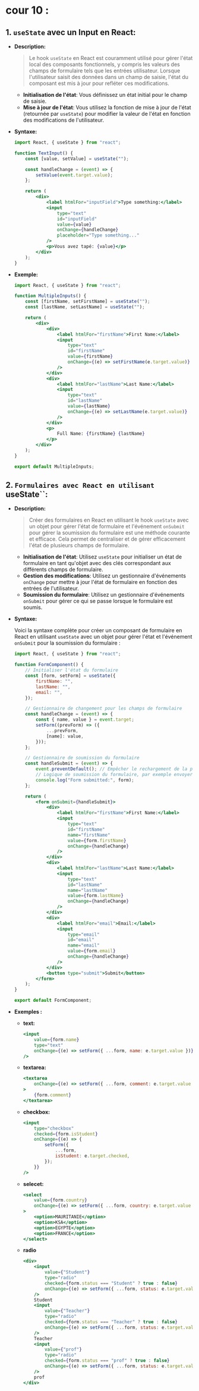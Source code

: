 # cour 10 :

## 1. **`useState` avec un Input en React:**

-   **Description:**

    > Le hook `useState` en React est couramment utilisé pour gérer l'état local des composants fonctionnels, y compris les valeurs des champs de formulaire tels que les entrées utilisateur. Lorsque l'utilisateur saisit des données dans un champ de saisie, l'état du composant est mis à jour pour refléter ces modifications.

    -   **Initialisation de l'état**: Vous définissez un état initial pour le champ de saisie.
    -   **Mise à jour de l'état**: Vous utilisez la fonction de mise à jour de l'état (retournée par `useState`) pour modifier la valeur de l'état en fonction des modifications de l'utilisateur.

-   **Syntaxe:**

    ```jsx
    import React, { useState } from "react";

    function TextInput() {
        const [value, setValue] = useState("");

        const handleChange = (event) => {
            setValue(event.target.value);
        };

        return (
            <div>
                <label htmlFor="inputField">Type something:</label>
                <input
                    type="text"
                    id="inputField"
                    value={value}
                    onChange={handleChange}
                    placeholder="Type something..."
                />
                <p>Vous avez tapé: {value}</p>
            </div>
        );
    }
    ```

-   **Exemple:**

    ```jsx
    import React, { useState } from "react";

    function MultipleInputs() {
        const [firstName, setFirstName] = useState("");
        const [lastName, setLastName] = useState("");

        return (
            <div>
                <div>
                    <label htmlFor="firstName">First Name:</label>
                    <input
                        type="text"
                        id="firstName"
                        value={firstName}
                        onChange={(e) => setFirstName(e.target.value)}
                    />
                </div>
                <div>
                    <label htmlFor="lastName">Last Name:</label>
                    <input
                        type="text"
                        id="lastName"
                        value={lastName}
                        onChange={(e) => setLastName(e.target.value)}
                    />
                </div>
                <p>
                    Full Name: {firstName} {lastName}
                </p>
            </div>
        );
    }

    export default MultipleInputs;
    ```

## 2. **`Formulaires avec React en utilisant `useState``:**

-   **Description:**

    > Créer des formulaires en React en utilisant le hook `useState` avec un objet pour gérer l'état de formulaire et l'événement `onSubmit` pour gérer la soumission du formulaire est une méthode courante et efficace. Cela permet de centraliser et de gérer efficacement l'état de plusieurs champs de formulaire.

    -   **Initialisation de l'état**: Utilisez `useState` pour initialiser un état de formulaire en tant qu'objet avec des clés correspondant aux différents champs de formulaire.
    -   **Gestion des modifications**: Utilisez un gestionnaire d'événements `onChange` pour mettre à jour l'état de formulaire en fonction des entrées de l'utilisateur.
    -   **Soumission du formulaire**: Utilisez un gestionnaire d'événements `onSubmit` pour gérer ce qui se passe lorsque le formulaire est soumis.

-   **Syntaxe:**

    Voici la syntaxe complète pour créer un composant de formulaire en React en utilisant `useState` avec un objet pour gérer l'état et l'événement `onSubmit` pour la soumission du formulaire :

    ```jsx
    import React, { useState } from "react";

    function FormComponent() {
        // Initialiser l'état du formulaire
        const [form, setForm] = useState({
            firstName: "",
            lastName: "",
            email: "",
        });

        // Gestionnaire de changement pour les champs de formulaire
        const handleChange = (event) => {
            const { name, value } = event.target;
            setForm((prevForm) => ({
                ...prevForm,
                [name]: value,
            }));
        };

        // Gestionnaire de soumission du formulaire
        const handleSubmit = (event) => {
            event.preventDefault(); // Empêcher le rechargement de la page
            // Logique de soumission du formulaire, par exemple envoyer les données à un serveur
            console.log("Form submitted:", form);
        };

        return (
            <form onSubmit={handleSubmit}>
                <div>
                    <label htmlFor="firstName">First Name:</label>
                    <input
                        type="text"
                        id="firstName"
                        name="firstName"
                        value={form.firstName}
                        onChange={handleChange}
                    />
                </div>
                <div>
                    <label htmlFor="lastName">Last Name:</label>
                    <input
                        type="text"
                        id="lastName"
                        name="lastName"
                        value={form.lastName}
                        onChange={handleChange}
                    />
                </div>
                <div>
                    <label htmlFor="email">Email:</label>
                    <input
                        type="email"
                        id="email"
                        name="email"
                        value={form.email}
                        onChange={handleChange}
                    />
                </div>
                <button type="submit">Submit</button>
            </form>
        );
    }

    export default FormComponent;
    ```

-   **Exemples :**

    -   **text:**

        ```jsx
        <input
            value={form.name}
            type="text"
            onChange={(e) => setForm({ ...form, name: e.target.value })}
        />
        ```

    -   **textarea:**

        ```jsx
        <textarea
            onChange={(e) => setForm({ ...form, comment: e.target.value })}
        >
            {form.comment}
        </textarea>
        ```

    -   **checkbox:**

        ```jsx
        <input
            type="checkbox"
            checked={form.isStudent}
            onChange={(e) => {
                setForm({
                    ...form,
                    isStudent: e.target.checked,
                });
            }}
        />
        ```

    -   **selecet:**

        ```jsx
        <select
            value={form.country}
            onChange={(e) => setForm({ ...form, country: e.target.value })}
        >
            <option>MAURITANIE</option>
            <option>KSA</option>
            <option>EGYPTE</option>
            <option>FRANCE</option>
        </select>
        ```

    -   **radio**

        ```jsx
        <div>
            <input
                value={"Student"}
                type="radio"
                checked={form.status === "Student" ? true : false}
                onChange={(e) => setForm({ ...form, status: e.target.value })}
            />
            Student
            <input
                value={"Teacher"}
                type="radio"
                checked={form.status === "Teacher" ? true : false}
                onChange={(e) => setForm({ ...form, status: e.target.value })}
            />
            Teacher
            <input
                value={"prof"}
                type="radio"
                checked={form.status === "prof" ? true : false}
                onChange={(e) => setForm({ ...form, status: e.target.value })}
            />
            prof
        </div>
        ```
